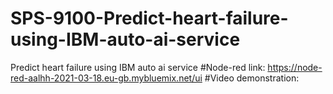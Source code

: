 # SPS-9100-Predict-heart-failure-using-IBM-auto-ai-service
Predict heart failure using IBM auto ai service
#Node-red link:
https://node-red-aalhh-2021-03-18.eu-gb.mybluemix.net/ui
#Video demonstration:
